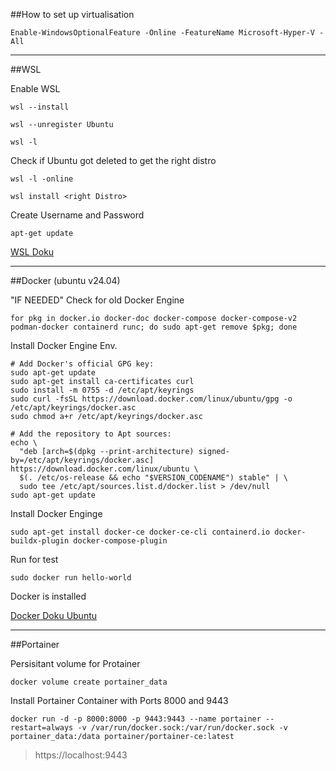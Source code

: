 ##How to set up virtualisation

```Enable-WindowsOptionalFeature -Online -FeatureName Microsoft-Hyper-V -All```

---

##WSL

Enable WSL

```
wsl --install
```

```  
wsl --unregister Ubuntu
 ```

```
wsl -l
 ```

Check if Ubuntu got deleted to get the right distro

```  
wsl -l -online
  ```

``` 
wsl install <right Distro>
 ```

Create Username and Password

```
apt-get update
```

[WSL Doku](https://learn.microsoft.com/de-de/windows/wsl/about)

---

##Docker (ubuntu v24.04)

"IF NEEDED" Check for old Docker Engine

```
for pkg in docker.io docker-doc docker-compose docker-compose-v2 podman-docker containerd runc; do sudo apt-get remove $pkg; done
```

Install Docker Engine Env.

```
# Add Docker's official GPG key:
sudo apt-get update
sudo apt-get install ca-certificates curl
sudo install -m 0755 -d /etc/apt/keyrings
sudo curl -fsSL https://download.docker.com/linux/ubuntu/gpg -o /etc/apt/keyrings/docker.asc
sudo chmod a+r /etc/apt/keyrings/docker.asc

# Add the repository to Apt sources:
echo \
  "deb [arch=$(dpkg --print-architecture) signed-by=/etc/apt/keyrings/docker.asc] https://download.docker.com/linux/ubuntu \
  $(. /etc/os-release && echo "$VERSION_CODENAME") stable" | \
  sudo tee /etc/apt/sources.list.d/docker.list > /dev/null
sudo apt-get update
```

Install Docker Enginge
``` 
sudo apt-get install docker-ce docker-ce-cli containerd.io docker-buildx-plugin docker-compose-plugin 
```

Run for test
``` 
sudo docker run hello-world
```

Docker is installed

[Docker Doku Ubuntu](https://docs.docker.com/engine/install/ubuntu/)

---

##Portainer


Persisitant volume for Protainer
```
docker volume create portainer_data
```

Install Portainer Container with Ports 8000 and 9443
```
docker run -d -p 8000:8000 -p 9443:9443 --name portainer --restart=always -v /var/run/docker.sock:/var/run/docker.sock -v portainer_data:/data portainer/portainer-ce:latest
```

>https://localhost:9443
 

```
